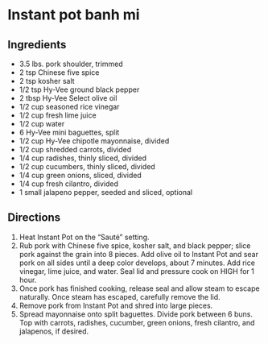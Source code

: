 Instant pot banh mi
===================

Ingredients
-----------

- 3.5 lbs. pork shoulder, trimmed
- 2 tsp Chinese five spice
- 2 tsp kosher salt
- 1/2 tsp Hy-Vee ground black pepper
- 2 tbsp Hy-Vee Select olive oil
- 1/2 cup seasoned rice vinegar
- 1/2 cup fresh lime juice
- 1/2 cup water
- 6 Hy-Vee mini baguettes, split
- 1/2 cup Hy-Vee chipotle mayonnaise, divided
- 1/2 cup shredded carrots, divided
- 1/4 cup radishes, thinly sliced, divided
- 1/2 cup cucumbers, thinly sliced, divided
- 1/4 cup green onions, sliced, divided
- 1/4 cup fresh cilantro, divided
- 1 small jalapeno pepper, seeded and sliced, optional


Directions
----------

1. Heat Instant Pot on the “Sauté” setting.
2. Rub pork with Chinese five spice, kosher salt, and black pepper; slice pork against the grain into 8 pieces. Add olive oil to Instant Pot and sear pork on all sides until a deep color develops, about 7 minutes. Add rice vinegar, lime juice, and water. Seal lid and pressure cook on HIGH for 1 hour.
3. Once pork has finished cooking, release seal and allow steam to escape naturally. Once steam has escaped, carefully remove the lid.
4. Remove pork from Instant Pot and shred into large pieces.
5. Spread mayonnaise onto split baguettes. Divide pork between 6 buns. Top with carrots, radishes, cucumber, green onions, fresh cilantro, and jalapenos, if desired.
